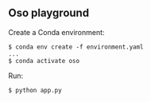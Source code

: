 Oso playground
--------------

Create a Conda environment:

```shell
$ conda env create -f environment.yaml
...
$ conda activate oso
```

Run:

```shell
$ python app.py
```
